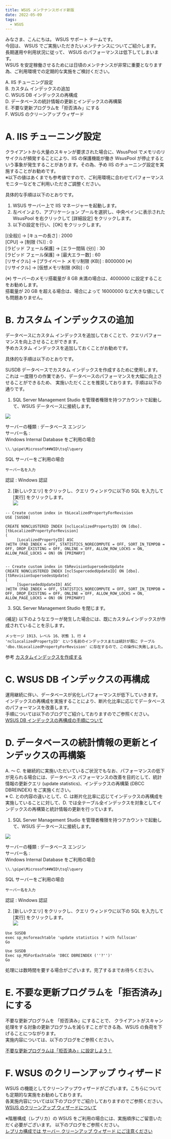 ```yaml
---
title: WSUS メンテナンスガイド新版
date: 2022-05-09
tags:
  - WSUS
---
```


みなさま、こんにちは。 WSUS サポート チームです。  
今回は、 WSUS でご実施いただきたいメンテナンスについてご紹介します。  
長期運用や利用状況に従って、 WSUS のパフォーマンスは低下してしまいます。  
WSUS を安定稼働させるためには日頃のメンテナンスが非常に重要となります為、ご利用環境での定期的な実施をご検討ください。

A. IIS チューニング設定  
B. カスタム インデックスの追加  
C. WSUS DB インデックスの再構成  
D. データベースの統計情報の更新とインデックスの再構築  
E. 不要な更新プログラムを「拒否済み」にする  
F. WSUS のクリーンアップ ウィザード  



# A. IIS チューニング設定  

クライアントから大量のスキャンが要求された場合に、WsusPool でメモリのリサイクルが頻発することにより、IIS の保護機能が働き WsusPool が停止するという事象が発生することがあります。その為、予め IIS のチューニング設定を実施することがお勧めです。  
※以下の値はあくまでも参考値ですので、ご利用環境に合わせてパフォーマンスモニターなどをご利用いただきご調整ください。

具体的な手順は以下のとおりです。

1. WSUS サーバー上で IIS マネージャーを起動します。
2. 左ペインより、アプリケーション プールを選択し、中央ペインに表示された WsusPool を右クリックして [詳細設定] をクリックします。
3. 以下の設定を行い、[OK] をクリックします。

[(全般)] -> [キューの長さ] : 2000  
[CPU] -> [制限 (%)] : 0  
[ラピッド フェール保護] -> [エラー間隔 (分)] : 30  
[ラピッド フェール保護] -> [最大エラー数] : 60  
[リサイクル] -> [プライベート メモリ制限 (KB)] : 8000000 (※)  
[リサイクル] -> [仮想メモリ制限 (KB)] : 0

(※) サーバーのメモリ搭載量が 8 GB 未満の場合は、4000000 に設定することをお勧めします。  
搭載量が 20 GB を超える場合は、場合によって 16000000 など大きな値にしても問題ありません。


# B. カスタム インデックスの追加  

データベースにカスタム インデックスを追加しておくことで、クエリパフォーマンスを向上させることができます。  
予めカスタム インデックスを追加しておくことがお勧めです。

具体的な手順は以下のとおりです。

SUSDB データベースでカスタム インデックスを作成するために使用します。  
これは 一度限りの作業であり、データベースのパフォーマンスを大幅に向上させることができるため、
実施いただくことを推奨しております。手順は以下の通りです。

1. SQL Server Management Studio を管理者権限を持つアカウントで起動して、WSUS データベースに接続します。  

![](2022-05-09_01/2022-05-09_01_1.png)  

サーバーの種類 : データベース エンジン  
サーバー名 :  
Windows Internal Database をご利用の場合

```
\\.\pipe\Microsoft##WID\tsql\query
```

SQL サーバーをご利用の場合

```
サーバー名を入力
```

認証 : Windows 認証

2. [新しいクエリ] をクリックし、クエリ ウィンドウに以下の SQL を入力して [実行] をクリックします。    
 ![](2022-05-09_01/2022-05-09_01_2.png)  

```
-- Create custom index in tbLocalizedPropertyForRevision
USE [SUSDB]

CREATE NONCLUSTERED INDEX [nclLocalizedPropertyID] ON [dbo].[tbLocalizedPropertyForRevision]
(
     [LocalizedPropertyID] ASC
)WITH (PAD_INDEX = OFF, STATISTICS_NORECOMPUTE = OFF, SORT_IN_TEMPDB = OFF, DROP_EXISTING = OFF, ONLINE = OFF, ALLOW_ROW_LOCKS = ON, ALLOW_PAGE_LOCKS = ON) ON [PRIMARY]


-- Create custom index in tbRevisionSupersedesUpdate
CREATE NONCLUSTERED INDEX [nclSupercededUpdateID] ON [dbo].[tbRevisionSupersedesUpdate]
(
     [SupersededUpdateID] ASC
)WITH (PAD_INDEX = OFF, STATISTICS_NORECOMPUTE = OFF, SORT_IN_TEMPDB = OFF, DROP_EXISTING = OFF, ONLINE = OFF, ALLOW_ROW_LOCKS = ON, ALLOW_PAGE_LOCKS = ON) ON [PRIMARY]
```

3. SQL Server Management Studio を閉じます。  

(補足) 以下のようなエラーが発生した場合には、既にカスタムインデックスが作成されていることを示します。

```
メッセージ 1913、レベル 16、状態 1、行 4
'nclLocalizedPropertyID' という名前のインデックスまたは統計が既に テーブル 'dbo.tbLocalizedPropertyForRevision' に存在するので、この操作に失敗しました。
```

参考 [カスタムインデックスを作成する](https://docs.microsoft.com/ja-JP/troubleshoot/mem/configmgr/wsus-maintenance-guide#create-custom-indexes)


# C. WSUS DB インデックスの再構成

運用継続に伴い、データベースが劣化しパフォーマンスが低下していきます。  
インデックスの再構成を実施することにより、断片化比率に応じてデータベースのパフォーマンスを改善します。  
手順については以下のブログでご紹介しておりますのでご参照ください。  
[WSUS DB インデックスの再構成の手順について](https://jpmem.github.io/blog/wsus/2014-03-05_01/)


# D. データベースの統計情報の更新とインデックスの再構築  
A. ～ C. を継続的に実施いただいているご状況でもなお、パフォーマンスの低下が見られる場合には、データベース パフォーマンスの改善を目的として、統計情報の更新クエリ (update statistics)、インデックスの再構築 (DBCC DBREINDEX) をご実施ください。    
※ C. との内容の違いとして、C. は断片化比率に応じてインデックスの再構成を実施していることに対して、D. では全テーブル全インデックスを対象としてインデックスの再構築と統計情報の更新を行っています。  

1. SQL Server Management Studio を管理者権限を持つアカウントで起動して、WSUS データベースに接続します。  

![](2022-05-09_01/2022-05-09_01_1.png)  

サーバーの種類 : データベース エンジン   
サーバー名 :    
Windows Internal Database をご利用の場合  

```
\\.\pipe\Microsoft##WID\tsql\query
```

SQL サーバーをご利用の場合  

```
サーバー名を入力
```

認証 : Windows 認証  

2. [新しいクエリ] をクリックし、クエリ ウィンドウに以下の SQL を入力して [実行] をクリックします。    
![](2022-05-09_01/2022-05-09_01_2.png)  

```
Use SUSDB
exec sp_msforeachtable 'update statistics ? with fullscan'
Go

Use SUSDB
Exec sp_MSForEachtable 'DBCC DBREINDEX (''?'')'
Go
```

処理には数時間を要する場合がございます。完了するまでお待ちください。


# E. 不要な更新プログラムを「拒否済み」にする  

不要な更新プログラムを 「拒否済み」にすることで、 クライアントがスキャン処理をする対象の更新プログラムを減らすことができる為、WSUS の負荷を下げることにつながります。  
実施内容については、以下のブログをご参照ください。

[不要な更新プログラムは「拒否済み」に設定しよう！](https://jpmem.github.io/blog/wsus/2017-12-11_01/)

# F. WSUS のクリーンアップ ウィザード  

WSUS の機能としてクリーンアップウィザードがございます。こちらについても定期的な実施をお勧めしております。  
各実施内容については以下のブログでご紹介しておりますのでご参照ください。  
[WSUS のクリーンアップ ウィザードについて](https://jpmem.github.io/blog/wsus/2017-12-05_01/)

※階層構成（レプリカ）の WSUS をご利用の場合には、実施順序にご留意いただく必要がございます。
以下のブログをご参照ください。  
[レプリカ構成では サーバー クリーンアップ ウィザード にご注意ください](https://jpmem.github.io/blog/wsus/2012-06-07_01/)
